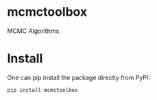 # mcmctoolbox
MCMC Algorithms

# Install
One can pip install the package directly from PyPI:
```{bash}
pip install mcmctoolbox
```
